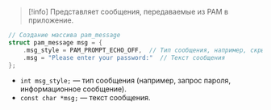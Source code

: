 
> [!info] 
> Представляет сообщения, передаваемые из PAM в приложение.

```c
// Создание массива pam_message
struct pam_message msg = {
    .msg_style = PAM_PROMPT_ECHO_OFF,  // Тип сообщения, например, скрытый ввод
    .msg = "Please enter your password:"  // Текст сообщения
};
```

- `int msg_style;` — тип сообщения (например, запрос пароля, информационное сообщение). 
- `const char *msg;` — текст сообщения.